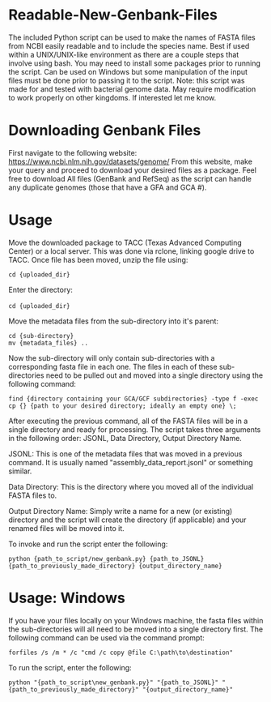 # Readable-New-Genbank-Files
The included Python script can be used to make the names of FASTA files from NCBI easily readable and to include the species name. Best if used within a UNIX/UNIX-like environment as there are a couple steps that involve using bash. You may need to install some packages prior to running the script. Can be used on Windows but some manipulation of the input files must be done prior to passing it to the script. Note: this script was made for and tested with bacterial genome data. May require modification to work properly on other kingdoms. If interested let me know. 

# Downloading Genbank Files
First navigate to the following website: https://www.ncbi.nlm.nih.gov/datasets/genome/ 
From this website, make your query and proceed to download your desired files as a package. Feel free to download All files (GenBank and RefSeq) as the script can handle any duplicate genomes (those that have a GFA and GCA #). 

# Usage 
Move the downloaded package to TACC (Texas Advanced Computing Center) or a local server. This was done via rclone, linking google drive to TACC. 
Once file has been moved, unzip the file using: 

`cd {uploaded_dir}`

Enter the directory: <br />  
`cd {uploaded_dir}`  <br /> 
                                            
Move the metadata files from the sub-directory into it's parent:  

`cd {sub-directory}`  
`mv {metadata_files} ..`

Now the sub-directory will only contain sub-directories with a corresponding fasta file in each one. The files in each of these sub-directories need to be pulled out and moved into a single directory using the following command: 

`find {directory containing your GCA/GCF subdirectories} -type f -exec cp {} {path to your desired directory; ideally an empty one} \;`

After executing the previous command, all of the FASTA files will be in a single directory and ready for processing. 
The script takes three arguments in the following order: JSONL, Data Directory, Output Directory Name. 

JSONL: This is one of the metadata files that was moved in a previous command. It is usually named "assembly_data_report.jsonl" or something similar. 

Data Directory: This is the directory where you moved all of the individual FASTA files to. 

Output Directory Name: Simply write a name for a new (or existing) directory and the script will create the directory (if applicable) and your renamed files will be moved into it.

To invoke and run the script enter the following:  

`python {path_to_script/new_genbank.py} {path_to_JSONL} {path_to_previously_made_directory} {output_directory_name}`

# Usage: Windows
If you have your files locally on your Windows machine, the fasta files within the sub-directories will all need to be moved into a single directory first. 
The following command can be used via the command prompt:  

`forfiles /s /m * /c "cmd /c copy @file C:\path\to\destination"`

To run the script, enter the following: 

`python "{path_to_script\new_genbank.py}" "{path_to_JSONL}" "{path_to_previously_made_directory}" "{output_directory_name}"`
